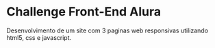 <h1>Challenge Front-End Alura</h1>
<p>Desenvolvimento de um site com 3 paginas web responsivas utilizando html5, css e javascript.</p>

